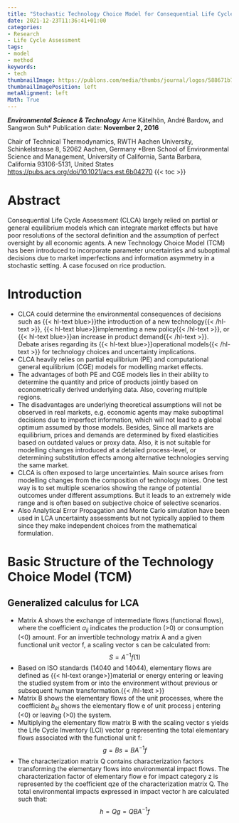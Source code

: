 ```yaml
---
title: "Stochastic Technology Choice Model for Consequential Life Cycle Assessment"
date: 2021-12-23T11:36:41+01:00
categories:
- Research
- Life Cycle Assessment
tags:
- model
- method
keywords:
- tech
thumbnailImage: https://publons.com/media/thumbs/journal/logos/588671b7-6994-4446-9df3-432dbd9cb13c.png.200x200_q95_detail_letterbox_upscale.png
thumbnailImagePosition: left
metaAlignment: left
Math: True
---
```

***Environmental Science & Technology***
Arne Kätelhön, André Bardow, and Sangwon Suh*
Publication date: **November 2, 2016**
<!--more-->
Chair of Technical Thermodynamics, RWTH Aachen University, Schinkelstrasse 8, 52062 Aachen, Germany
*Bren School of Environmental Science and Management, University of California, Santa Barbara, California 93106-5131, United States
https://pubs.acs.org/doi/10.1021/acs.est.6b04270
{{< toc >}}
# Abstract

Consequential Life Cycle Assessment (CLCA) largely relied on partial or general equilibrium models which can integrate market effects but have poor resolutions of the sectoral definition and the assumption of perfect oversight by all economic agents. A new Technology Choice Model (TCM) has been introduced to incorporate parameter uncertainties and suboptimal decisions due to market imperfections and information asymmetry in a stochastic setting. A case focused on rice production.

# Introduction

* CLCA could determine the environmental consequences of decisions such as {{< hl-text blue>}}the introduction of a new technology{{< /hl-text >}}, {{< hl-text blue>}}implementing a new policy{{< /hl-text >}}, or {{< hl-text blue>}}an increase in product demand{{< /hl-text >}}. Debate arises regarding its {{< hl-text blue>}}operational models{{< /hl-text >}} for technology choices and uncertainty implications.
* CLCA heavily relies on partial equilibrium (PE) and computational general equilibrium (CGE) models for modelling market effects.
* The advantages of both PE and CGE models lies in their ability to determine the quantity and price of products jointly based on econometrically derived underlying data. Also, covering multiple regions.
* The disadvantages are underlying theoretical assumptions will not be observed in real markets, e.g. economic agents may make suboptimal decisions due to imperfect information, which will not lead to a global optimum assumed by those models. Besides, Since all markets are equilibrium, prices and demands are determined by fixed elasticities based on outdated values or proxy data. Also, it is not suitable for modelling changes introduced at a detailed process-level, or determining substitution effects among alternative technologies serving the same market.
* CLCA is often exposed to large uncertainties. Main source arises from modelling changes from the composition of technology mixes. One test way is to set multiple scenarios showing the range of potential outcomes under different assumptions. But it leads to an extremely wide range and is often based on subjective choice of selective scenarios.
* Also Analytical Error Propagation and Monte Carlo simulation have been used in LCA uncertainty assessments but not typically applied to them since they make independent choices from the mathematical formulation.

# Basic Structure of the Technology Choice Model (TCM)

## Generalized calculus for LCA

* Matrix A shows the exchange of intermediate flows (functional flows), where the coefficient $a_{ij}$ indicates the production (>0) or consumption (<0) amount. For an invertible technology matrix A and a given functional unit vector f, a scaling vector s can be calculated from:
$$S = A^{-1}f(1)$$
* Based on ISO standards (14040 and 14044), elementary flows are defined as {{< hl-text orange>}}material or energy entering or leaving the studied system from or into the environment without previous or subsequent human transformation.{{< /hl-text >}}
* Matrix B shows the elementary flows of the unit processes, where the coefficient $b_{ej}$ shows the elementary flow e of unit process j entering (<0) or leaving (>0) the system.
* Multiplying the elementary flow matrix B with the scaling vector s yields the Life Cycle Inventory (LCI) vector g representing the total elementary flows associated with the functional unit f:
$$g = Bs = BA^{-1}f$$
* The characterization matrix Q contains characterization factors transforming the elementary flows into environmental impact flows. The characterization factor of elementary flow e for impact category z is represented by the coefficient qze of the characterization matrix Q. The total environmental impacts expressed in impact vector h are calculated such that:
$$h = Qg = QBA^{-1}f$$
